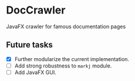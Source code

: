 # DocCrawler

JavaFX crawler for famous documentation pages

## Future tasks

- [x] Further modularize the current implementation.
- [ ] Add strong robustness to `markj` module.
- [ ] Add JavaFX GUI.
